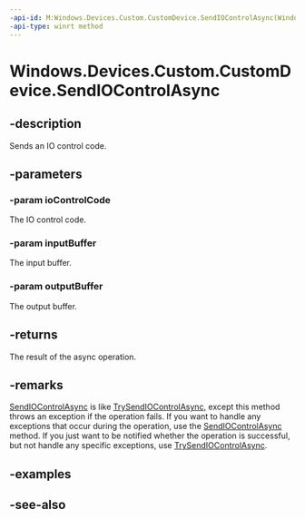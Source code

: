 ----api-id: M:Windows.Devices.Custom.CustomDevice.SendIOControlAsync(Windows.Devices.Custom.IIOControlCode,Windows.Storage.Streams.IBuffer,Windows.Storage.Streams.IBuffer)
-api-type: winrt method
---<!-- Method syntaxpublic Windows.Foundation.IAsyncOperation<uint> SendIOControlAsync(Windows.Devices.Custom.IIOControlCode ioControlCode, Windows.Storage.Streams.IBuffer inputBuffer, Windows.Storage.Streams.IBuffer outputBuffer)--># Windows.Devices.Custom.CustomDevice.SendIOControlAsync## -descriptionSends an IO control code.## -parameters### -param ioControlCodeThe IO control code.### -param inputBufferThe input buffer.### -param outputBufferThe output buffer.## -returnsThe result of the async operation.## -remarks[SendIOControlAsync](customdevice_sendiocontrolasync.md) is like [TrySendIOControlAsync](customdevice_trysendiocontrolasync.md), except this method throws an exception if the operation fails. If you want to handle any exceptions that occur during the operation, use the [SendIOControlAsync](customdevice_sendiocontrolasync.md) method. If you just want to be notified whether the operation is successful, but not handle any specific exceptions, use [TrySendIOControlAsync](customdevice_trysendiocontrolasync.md).## -examples## -see-also